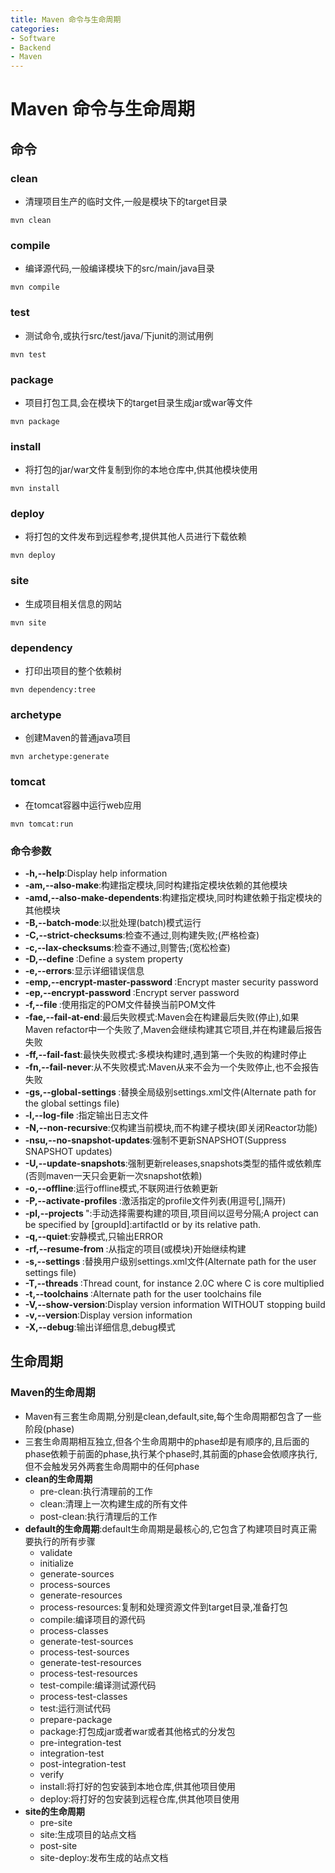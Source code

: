 ```yaml
---
title: Maven 命令与生命周期
categories:
- Software
- Backend
- Maven
---
```

# Maven 命令与生命周期

## 命令

### clean

- 清理项目生产的临时文件,一般是模块下的target目录

```
mvn clean
```

### compile

- 编译源代码,一般编译模块下的src/main/java目录

```
mvn compile
```

### test

- 测试命令,或执行src/test/java/下junit的测试用例

```
mvn test
```

### package

- 项目打包工具,会在模块下的target目录生成jar或war等文件

```
mvn package
```

### install

- 将打包的jar/war文件复制到你的本地仓库中,供其他模块使用

```
mvn install
```

### deploy

- 将打包的文件发布到远程参考,提供其他人员进行下载依赖

```
mvn deploy
```

### site

- 生成项目相关信息的网站

```
mvn site
```

### dependency

- 打印出项目的整个依赖树

```
mvn dependency:tree
```

### archetype

- 创建Maven的普通java项目

```
mvn archetype:generate
```

### tomcat

- 在tomcat容器中运行web应用

```
mvn tomcat:run
```

### 命令参数

- **-h,--help**:Display help information
- **-am,--also-make**:构建指定模块,同时构建指定模块依赖的其他模块
- **-amd,--also-make-dependents**:构建指定模块,同时构建依赖于指定模块的其他模块
- **-B,--batch-mode**:以批处理(batch)模式运行
- **-C,--strict-checksums**:检查不通过,则构建失败;(严格检查)
- **-c,--lax-checksums**:检查不通过,则警告;(宽松检查)
- **-D,--define <arg>**:Define a system property
- **-e,--errors**:显示详细错误信息
- **-emp,--encrypt-master-password <arg>**:Encrypt master security password
- **-ep,--encrypt-password <arg>**:Encrypt server password
- **-f,--file <arg>**:使用指定的POM文件替换当前POM文件
- **-fae,--fail-at-end**:最后失败模式:Maven会在构建最后失败(停止),如果Maven refactor中一个失败了,Maven会继续构建其它项目,并在构建最后报告失败
- **-ff,--fail-fast**:最快失败模式:多模块构建时,遇到第一个失败的构建时停止
- **-fn,--fail-never**:从不失败模式:Maven从来不会为一个失败停止,也不会报告失败
- **-gs,--global-settings <arg>**:替换全局级别settings.xml文件(Alternate path for the global settings file)
- **-l,--log-file <arg>**:指定输出日志文件
- **-N,--non-recursive**:仅构建当前模块,而不构建子模块(即关闭Reactor功能)
- **-nsu,--no-snapshot-updates**:强制不更新SNAPSHOT(Suppress SNAPSHOT updates)
- **-U,--update-snapshots**:强制更新releases,snapshots类型的插件或依赖库(否则maven一天只会更新一次snapshot依赖)
- **-o,--offline**:运行offline模式,不联网进行依赖更新
- **-P,--activate-profiles <arg>**:激活指定的profile文件列表(用逗号[,]隔开)
- **-pl,--projects <arg>**":手动选择需要构建的项目,项目间以逗号分隔;A project can be specified by [groupId]:artifactId or by its relative path.
- **-q,--quiet**:安静模式,只输出ERROR
- **-rf,--resume-from <arg>**:从指定的项目(或模块)开始继续构建
- **-s,--settings <arg>**:替换用户级别settings.xml文件(Alternate path for the user settings file)
- **-T,--threads <arg>**:Thread count, for instance 2.0C where C is core multiplied
- **-t,--toolchains <arg>**:Alternate path for the user toolchains file
- **-V,--show-version**:Display version information WITHOUT stopping build
- **-v,--version**:Display version information
- **-X,--debug**:输出详细信息,debug模式

## 生命周期

### Maven的生命周期

- Maven有三套生命周期,分别是clean,default,site,每个生命周期都包含了一些阶段(phase)
- 三套生命周期相互独立,但各个生命周期中的phase却是有顺序的,且后面的phase依赖于前面的phase,执行某个phase时,其前面的phase会依顺序执行,但不会触发另外两套生命周期中的任何phase
- **clean的生命周期**
    - pre-clean:执行清理前的工作
    - clean:清理上一次构建生成的所有文件
    - post-clean:执行清理后的工作
- **default的生命周期**:default生命周期是最核心的,它包含了构建项目时真正需要执行的所有步骤
    - validate
    - initialize
    - generate-sources
    - process-sources
    - generate-resources
    - process-resources:复制和处理资源文件到target目录,准备打包
    - compile:编译项目的源代码
    - process-classes
    - generate-test-sources
    - process-test-sources
    - generate-test-resources
    - process-test-resources
    - test-compile:编译测试源代码
    - process-test-classes
    - test:运行测试代码
    - prepare-package
    - package:打包成jar或者war或者其他格式的分发包
    - pre-integration-test
    - integration-test
    - post-integration-test
    - verify
    - install:将打好的包安装到本地仓库,供其他项目使用
    - deploy:将打好的包安装到远程仓库,供其他项目使用
- **site的生命周期**
    - pre-site
    - site:生成项目的站点文档
    - post-site
    - site-deploy:发布生成的站点文档
